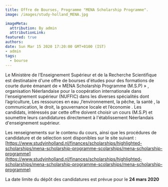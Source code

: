```yaml
---
title: Offre de Bourses, Programme "MENA Scholarship Programme".
image: /images/study-holland_MENA.jpg

imageMeta:
  attribution: By admin
  attributionLink:
featured: true
authors:
date: Sun Mar 15 2020 17:20:00 GMT+0100 (IST)
- admin
tags:
  - bourse
---
```

Le Ministère de l’Enseignement Supérieur et de la Recherche Scientiﬁque est destinataire d'une offre de bourses d'études pour des formations de courte durée émanant de « MENA Scholarship Programme (M.S.P) » , organisation Néerlandaise pour la coopération internationale dans l'enseignement supérieur (NUFFIC) dans les diverses spécialités dont l’agriculture, Les ressources en eau ,l’environnement, la pêche, la santé , la communication, le droit, la gouvernance locale et l’économie . Les candidats, intéressés par cette offre doivent choisir un cours (M.S.P) et soumettre leurs candidatures directement à l'établissement Néerlandais d'enseignement supérieur.

Les renseignements sur le contenu du cours, ainsi que les procédures de candidature et de sélection sont disponibles sur le site suivant :
[https://www.studyinholland.nl/finances/scholarships/highlighted-scholarships/mena-scholarship-programme-scolarships/mena-scholarship-programme](https://www.studyinholland.nl/finances/scholarships/highlighted-scholarships/mena-scholarship-programme-scolarships/mena-scholarship-programme)

La date limite du dépôt des candidatures est prévue pour le **24 mars 2020**
